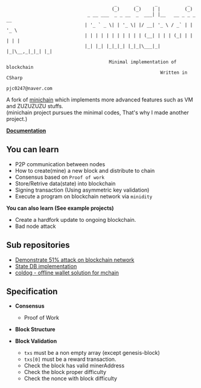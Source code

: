                                             _       _      _           _       
                                           (_)     (_)    | |         (_)      
                                  _ __ ___  _ _ __  _  ___| |__   __ _ _ _ __  
                                 | '_ ` _ \| | '_ \| |/ __| '_ \ / _` | | '_ \ 
                                 | | | | | | | | | | | (__| | | | (_| | | | | |
                                 |_| |_| |_|_|_| |_|_|\___|_| |_|\__,_|_|_| |_|
                                
                                          Minimal implementation of blockchain
                                                             Written in CSharp
                                                             pjc0247@naver.com
      

A fork of [minichain](https://github.com/pjc0247/minichain/tree/minimal-impl) which implements more advanced features such as VM and ZUZUZUZU stuffs.<br>
(minichain project pursues the minimal codes, That's why I made another project.)

__[Documentation](docs/)__<br>

You can learn
----
  * P2P communication between nodes
  * How to create(mine) a new block and distribute to chain
  * Consensus based on `Proof of work`
  * Store/Retrive data(state) into blockchain
  * Signing transaction (Using asymmetric key validation)
  * Execute a program on blockchain network via `minidity`
  
__You can also learn (See example projects)__
  * Create a hardfork update to ongoing blockchain.
  * Bad node attack 

Sub repositories
----
* [Demonstrate 51% attack on blockchain network](https://github.com/pjc0247/minichain_51attack_demo)
* [State DB implementation](https://github.com/pjc0247/minichain_state_db)
* [coldog - offline wallet solution for mchain](https://github.com/pjc0247/coldog)

Specification
----
* __Consensus__
  * Proof of Work
  
* __Block Structure__

* __Block Validation__
  * `txs` must be a non empty array (except genesis-block)
  * `txs[0]` must be a reward transaction.
  * Check the block has valid minerAddress
  * Check the block proper difficulty
  * Check the nonce with block difficulty
